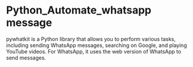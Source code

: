 # Python_Automate_whatsapp message
pywhatkit is a Python library that allows you to perform various tasks, including sending WhatsApp messages, searching on Google, and playing YouTube videos. For WhatsApp, it uses the web version of WhatsApp to send messages.

